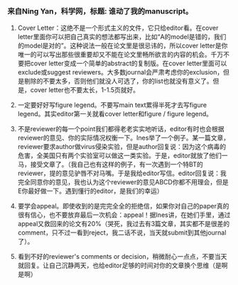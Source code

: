 ### 来自Ning Yan，科学网，标题: 谁动了我的manuscript。
1. Cover Letter：这绝不是一个形式主义的文件，它只给editor看。在cover letter里面你可以把自己真实的想法都写出来，比如“A的model是错的，我们的model是对的”。这种说法一般在论文里是很忌讳的，所以cover letter是你唯一的可以写出那些很重要却又不能在论文里畅所欲言的内容的机会。千万不要把cover letter变成一个简单的abstract的复制版。在cover letter里面可以exclude或suggest reviewers。大多数journal会严肃考虑你的exclusion，但是剔除的不要太多，否则他们就没人可选了，你的list也就没有意义了。但是，cover letter也不要太长，1-1.5页就好。
 
2. 一定要好好写figure legend。不要写main text累得半死才去写figure legend。其实editor第一关就看cover letter和figure / figure legend。
 
3. 不是reviewer的每一个point我们都得老老实实地听话，editor有时也会根据reviewer的意见、你的实际情况权衡一下。Ines举了一个例子。某一篇文章，reviewer要求author做virus侵染实验，但是author回复说：因为这个病毒的危害，全美国只有两个实验室可以做这一类实验。于是，editor就放了他们一马，接受文章了。（我自己也有这样的例子，有一次遇到一个特BT的reviewer，提的意见驴唇不对马嘴。于是我给editor写信。editor回复说：我完全同意你的意见，我也认为这个reviewer的意见ABCD你都不用理会，但是E你最好做一下。遇到懂行的editor，是我们的幸运）
 
4. 要学会appeal。即使收到的是完完全全的拒绝信，如果你对自己的paper真的很有信心，也不要放弃最后一次机会：appeal！据Ines讲，在她们手里，通过appeal又救回来的论文有20%（哭死，我过去有3篇文章，其实都不是很差的comment，只不过一看到reject，我二话不说，当天就submit到其他journal了）。
 
5. 看到不好的reviewer's comments or decision，稍微耐心一点点，不要当天就回复。让自己沉静两天，也给editor足够的时间对你的文章换个思维（是啊是啊）